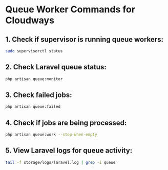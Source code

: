 # Queue Worker Commands for Cloudways

## 1. Check if supervisor is running queue workers:
```bash
sudo supervisorctl status
```

## 2. Check Laravel queue status:
```bash
php artisan queue:monitor
```

## 3. Check failed jobs:
```bash
php artisan queue:failed
```

## 4. Check if jobs are being processed:
```bash
php artisan queue:work --stop-when-empty
```

## 5. View Laravel logs for queue activity:
```bash
tail -f storage/logs/laravel.log | grep -i queue
```